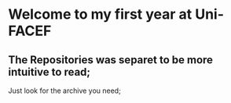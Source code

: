 # Welcome to my first year at Uni-FACEF

## The Repositories was separet to be more intuitive to read;

Just look for the archive you need;